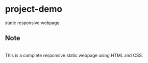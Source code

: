 # project-demo
static responsive webpage.
<br>
## Note
<br>
This is a complete responsive static webpage using HTML and CSS.


